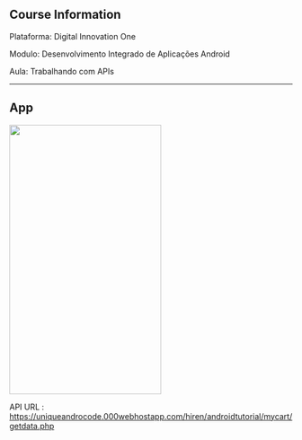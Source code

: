 ## Course Information

Plataforma: Digital Innovation One

Modulo: Desenvolvimento Integrado de Aplicações Android

Aula: Trabalhando com APIs

---

## App

<img src="https://user-images.githubusercontent.com/89946258/133545727-8890a080-209a-4a8f-b079-212a6a2f38aa.png" width="270" height="480">

API URL : https://uniqueandrocode.000webhostapp.com/hiren/androidtutorial/mycart/getdata.php
